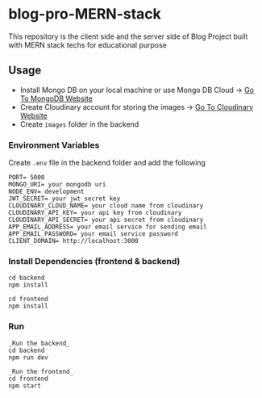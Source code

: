 # blog-pro-MERN-stack
This repository is the client side and the server side of Blog Project built with MERN stack techs  for educational purpose 


## Usage
- Install Mongo DB on your local machine or use Mongo DB Cloud -> [Go To MongoDB Website](https://www.mongodb.com)
- Create Cloudinary account for storing the images -> [Go To Cloudinary Website](https://cloudinary.com/)
- Create `images` folder in the backend

### Environment Variables

Create `.env` file in the backend folder and add the following

```
PORT= 5000
MONGO_URI= your mongodb uri
NODE_ENV= development
JWT_SECRET= your jwt secret key
CLOUDINARY_CLOUD_NAME= your cloud name from cloudinary
CLOUDINARY_API_KEY= your api key from cloudinary
CLOUDINARY_API_SECRET= your api secret from cloudinary
APP_EMAIL_ADDRESS= your email service for sending email
APP_EMAIL_PASSWORD= your email service password
CLIENT_DOMAIN= http://localhost:3000 
```

### Install Dependencies (frontend & backend)

```
cd backend
npm install

cd frontend
npm install
```

### Run

```
_Run the backend_
cd backend
npm run dev

_Run the frontend_
cd frontend
npm start
```
